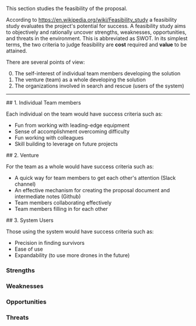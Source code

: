This section studies the feasibility of the proposal.

According to https://en.wikipedia.org/wiki/Feasibility_study
a feasibility study evaluates the project's potential for success.
A feasibility study aims to objectively and rationally uncover strengths, weaknesses, opportunities, and threats in the environment.
This is abbreviated as SWOT.
In its simplest terms, the two criteria to judge feasibility are <strong>cost</strong> required and <strong>value</strong> to be attained.

There are several points of view:

  0. The self-interest of individual team members developing the solution
  0. The venture (team) as a whole developing the solution
  0. The organizations involved in search and rescue (users of the system)

<hr />

<a name="TeamMembers">
## 1. Individual Team members</a>

Each individual on the team would have success criteria such as:

   * Fun from working with leading-edge equipment
   * Sense of accomplishment overcoming difficulty
   * Fun working with colleagues
   * Skill building to leverage on future projects

<a name="Venture">
## 2. Venture</a>

For the team as a whole would have success criteria such as:

   * A quick way for team members to get each other's attention (Slack channel)
   * An effective mechanism for creating the proposal document and intermediate notes (Github)
   * Team members collaborating effectively
   * Team members filling in for each other

<a name="Users">
## 3. System Users</a>

Those using the system would have success criteria such as:

   * Precision in finding survivors
   * Ease of use
   * Expandability (to use more drones in the future)

### Strengths
### Weaknesses
### Opportunities
### Threats
